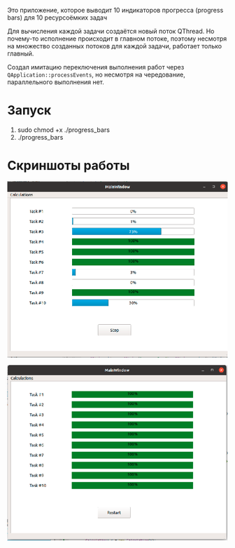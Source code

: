 Это приложение, которое выводит 10 индикаторов прогресса (progress bars) для 10 ресурсоёмких задач

Для вычисления каждой задачи создаётся новый поток QThread. 
Но почему-то исполнение происходит в главном потоке, поэтому несмотря на множество созданных потоков для каждой задачи, работает только главный.

Создал имитацию переключения выполнения работ через `QApplication::processEvents`, но несмотря на чередование, параллельного выполнения нет.

# Запуск
1. sudo chmod +x ./progress_bars
2. ./progress_bars

# Скриншоты работы
![image Запущенный процесс](./screenshots/running.png)

![image Завершенный процесс](./screenshots/finished.png)
